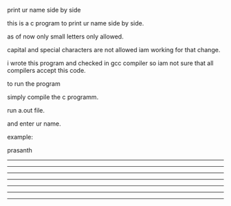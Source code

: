 print ur name side by side

this is a c program to print ur name side by side.

as of now only small letters only allowed.

capital and special characters are not allowed iam working for that change.

i wrote this program and checked in gcc compiler so iam not sure that all compilers accept this code.

to run the program

simply compile the c programm.

run a.out file.

and enter ur name.

example:

prasanth

* * * * * * *  * * * * * *          *        * * * * * * *        *        *           *  * * * * * * *  *           *  
*           *  *         *         * *       *                   * *       * *         *        *        *           *  
*           *  *         *        *   *      *                  *   *      *   *       *        *        *           *  
* * * * * * *  * * * * * *       *******     * * * * * * *     *******     *     *     *        *        * * * * * * *  
*              * *              *       *                *    *       *    *       *   *        *        *           *  
*              *   *           *         *               *   *         *   *         * *        *        *           *  
*              *     *        *           *  * * * * * * *  *           *  *           *        *        *           * 

